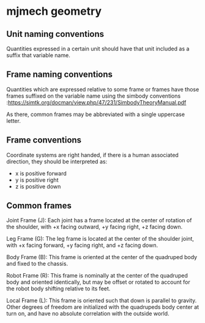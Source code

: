 # mjmech geometry #

## Unit naming conventions ##

Quantities expressed in a certain unit should have that unit included
as a suffix that variable name.

## Frame naming conventions ##

Quantities which are expressed relative to some frame or frames have those frames suffixed on the variable name using the simbody conventions :https://simtk.org/docman/view.php/47/231/SimbodyTheoryManual.pdf

As there, common frames may be abbreviated with a single uppercase
letter.

## Frame conventions ##

Coordinate systems are right handed, if there is a human associated
direction, they should be interpreted as:

* x is positive forward
* y is positive right
* z is positive down

## Common frames ##

Joint Frame (J): Each joint has a frame located at the center of
rotation of the shoulder, with +x facing outward, +y facing right, +z
facing down.

Leg Frame (G): The leg frame is located at the center of the shoulder
joint, with +x facing forward, +y facing right, and +z facing down.

Body Frame (B): This frame is oriented at the center of the quadruped
body and fixed to the chassis.

Robot Frame (R): This frame is nominally at the center of the
quadruped body and oriented identically, but may be offset or rotated
to account for the robot body shifting relative to its feet.

Local Frame (L): This frame is oriented such that down is parallel to
gravity.  Other degrees of freedom are initialized with the quadrupeds
body center at turn on, and have no absolute correlation with the
outside world.
